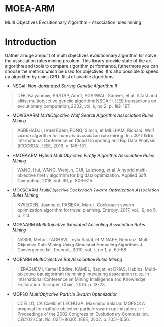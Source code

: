 # MOEA-ARM
Multi Objectives Evolutionnary Algorithm - Association rules mining
# Introduction
Gather a huge amount of multi objectives evolutionnary algorithm for solve the association rules mining problem. This library provide state of the art algorithm and tools to compare algorithm performance, futhermore you can choose the metrics which be used for objectives. It's also possible to speed up algorithm by using GPU.
#list of avaible algorithms
* NSGAII *Non-dominated Sorting Genetic Algorithm II* 
> DEB, Kalyanmoy, PRATAP, Amrit, AGARWAL, Sameer, et al. A fast and elitist multiobjective genetic algorithm: NSGA-II. IEEE transactions on evolutionary computation, 2002, vol. 6, no 2, p. 182-197.
* MOWSAARM *MultiObjective Wolf Search Algorithm Association Rules Mining*
> AGBEHADJI, Israel Edem, FONG, Simon, et MILLHAM, Richard. Wolf search algorithm for numeric association rule mining. In : 2016 IEEE International Conference on Cloud Computing and Big Data Analysis (ICCCBDA). IEEE, 2016. p. 146-151.
* HMOFAARM *Hybrid MultiObjective Firefly Algorithm Association Rules Mining*
> WANG, Hui, WANG, Wenjun, CUI, Laizhong, et al. A hybrid multi-objective firefly algorithm for big data optimization. Applied Soft Computing, 2018, vol. 69, p. 806-815.
* MOCSOARM *MultiObjective Cockroach Swarm Optimization Association Rules Mining*
> KWIECIEŃ, Joanna et PASIEKA, Marek. Cockroach swarm optimization algorithm for travel planning. Entropy, 2017, vol. 19, no 5, p. 213.
* MOSAARM *MultiObjective Simulated Annealing Association Rules Mining*
> NASIRI, Mehdi, TAGHAVI, Leyla Sadat, et MINAEE, Behrouz. Multi-Objective Rule Mining Using Simulated Annealing Algorithm. J. Convergence Inf. Technol., 2010, vol. 5, no 1, p. 60-68.
* MOBARM *MultiObjective Bat Association Rules Mining*
> HERAGUEMI, Kamel Eddine, KAMEL, Nadjet, et DRIAS, Habiba. Multi-objective bat algorithm for mining interesting association rules. In : International Conference on Mining Intelligence and Knowledge Exploration. Springer, Cham, 2016. p. 13-23.
* MOPSO *MultiObjective Particle Swarm Optimization*
> COELLO, CA Coello et LECHUGA, Maximino Salazar. MOPSO: A proposal for multiple objective particle swarm optimization. In : Proceedings of the 2002 Congress on Evolutionary Computation. CEC'02 (Cat. No. 02TH8600). IEEE, 2002. p. 1051-1056.

